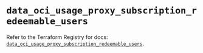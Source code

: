 # `data_oci_usage_proxy_subscription_redeemable_users`

Refer to the Terraform Registry for docs: [`data_oci_usage_proxy_subscription_redeemable_users`](https://registry.terraform.io/providers/oracle/oci/6.18.0/docs/data-sources/usage_proxy_subscription_redeemable_users).
